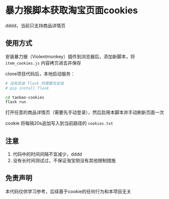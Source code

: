 # 暴力猴脚本获取淘宝页面cookies

dddd，当前只支持商品详情页

## 使用方式

安装暴力猴（Violentmonkey）插件到浏览器后，添加新脚本，将 `item_cookies.js` 内容拷贝进去并保存

clone项目代码后，本地启动服务：

```bash
# 没有安装 flask 则需要先安装
# pip install flask

cd taobao-cookies
flask run
```

打开任意的商品详情页（需要先手动登录），然后启用本脚本并手动刷新页面一次

cookie 将每隔20s追加写入到当前路径的 `cookies.txt`

## 注意

1. 代码中的时间间隔不宜减少，dddd
2. 没有长时间测试过，不保证淘宝侧没有其他限制措施

## 免责声明

本代码仅供学习参考，后续基于cookie的任何行为和本项目无关
